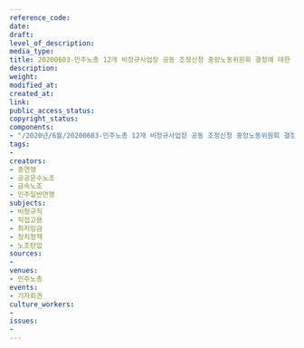 ```yaml
---
reference_code: 
date: 
draft: 
level_of_description: 
media_type: 
title: 20200603-민주노총 12개 비정규사업장 공동 조정신청 중앙노동위원회 결정에 대한 민주노총 입장발표 기자회견
description: 
weight: 
modified_at: 
created_at: 
link: 
public_access_status: 
copyright_status: 
components:
- "/2020년/6월/20200603-민주노총 12개 비정규사업장 공동 조정신청 중앙노동위원회 결정에 대한 민주노총 입장발표 기자회견/_DSC5918.jpg"
tags:
- 
creators:
- 총연맹
- 공공운수노조
- 금속노조
- 민주일반연맹
subjects:
- 비정규직
- 직접고용
- 최저임금
- 정치정책
- 노조탄압
sources:
- 
venues:
- 민주노총
events:
- 기자회견
culture_workers:
- 
issues:
- 
---
```

